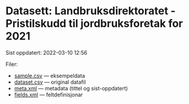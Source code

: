 # Datasett:     Landbruksdirektoratet - Pristilskudd til jordbruksforetak for 2021
 Sist oppdatert: 2022-03-10 12:56

 Filer:
 - [sample.csv](sample.csv) — eksempeldata
 - [dataset.csv](dataset.csv) — original datafil
 - [meta.xml](meta.xml) — metadata (tittel og sist-oppdatert)
 - [fields.xml](fields.xml) — feltdefinisjonar

